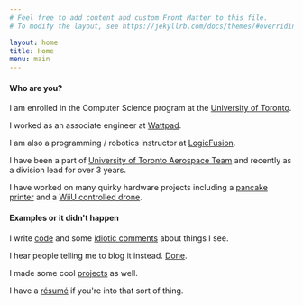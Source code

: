```yaml
---
# Feel free to add content and custom Front Matter to this file.
# To modify the layout, see https://jekyllrb.com/docs/themes/#overriding-theme-defaults

layout: home
title: Home
menu: main
---
```


#### Who are you?
I am enrolled in the Computer Science program at the [University of Toronto](https://utoronto.ca).

I worked as an associate engineer at [Wattpad](https://company.wattpad.com).

I am also a programming / robotics instructor at [LogicFusion](https://logicfusion.ca).

I have been a part of [University of Toronto Aerospace Team](https://utat.ca) and recently as a division lead for over 3 years.

I have worked on many quirky hardware projects including a [pancake printer](/portfolio) and a [WiiU controlled drone](/portfolio).    

#### Examples or it didn't happen
I write [code](https://github.com/timothylock) and some [idiotic comments](https://www.twitter.com/timothyklock) about things I see.

I hear people telling me to blog it instead. [Done](/blog).

I made some cool [projects](/portfolio) as well.

I have a [résumé](timothy_lock_resume.pdf) if you're into that sort of thing.

